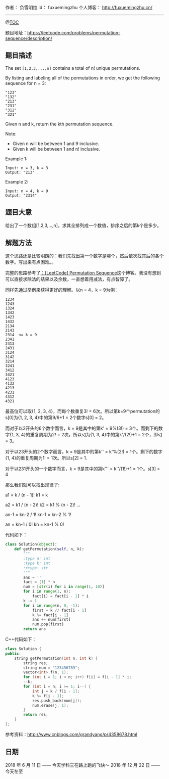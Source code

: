 
作者： 负雪明烛
id：	fuxuemingzhu
个人博客：	http://fuxuemingzhu.cn/

---
@[TOC](目录)

题目地址：https://leetcode.com/problems/permutation-sequence/description/

## 题目描述

The set ``[1,2,3,...,n]`` contains a total of n! unique permutations.

By listing and labeling all of the permutations in order, we get the following sequence for n = 3:

    "123"
    "132"
    "213"
    "231"
    "312"
    "321"

Given n and k, return the kth permutation sequence.

Note:

- Given n will be between 1 and 9 inclusive.
- Given k will be between 1 and n! inclusive.

Example 1:

    Input: n = 3, k = 3
    Output: "213"

Example 2:

    Input: n = 4, k = 9
    Output: "2314"

## 题目大意

给出了一个数组[1,2,3,...,n]，求其全排列成一个数值，排序之后的第k个是多少。

## 解题方法

这个思路还是比较明朗的：我们先找出第一个数字是哪个，然后依次找其后的各个数字。写出来有点困难。。

完整的思路参考了[：\[LeetCode\] Permutation Sequence][1]这个博客。我没有想到可以直接求除法的结果以及余数，一直想着用减法，有点智障了。

同样先通过举例来获得更好的理解。以n = 4，k = 9为例：

    1234
    1243
    1324
    1342
    1423
    1432
    2134
    2143
    2314  <= k = 9
    2341
    2413
    2431
    3124
    3142
    3214
    3241
    3412
    3421
    4123
    4132
    4213
    4231
    4312
    4321

最高位可以取{1, 2, 3, 4}，而每个数重复3! = 6次。所以第k=9个permutation的s[0]为{1, 2, 3, 4}中的第9/6+1 = 2个数字s[0] = 2。

而对于以2开头的6个数字而言，k = 9是其中的第k' = 9%(3!) = 3个。而剩下的数字{1, 3, 4}的重复周期为2! = 2次。所以s[1]为{1, 3, 4}中的第k'/(2!)+1 = 2个，即s[1] = 3。

对于以23开头的2个数字而言，k = 9是其中的第k'' = k'%(2!) = 1个。剩下的数字{1, 4}的重复周期为1! = 1次。所以s[2] = 1.

对于以231开头的一个数字而言，k = 9是其中的第k''' = k''/(1!)+1 = 1个。s[3] = 4

那么我们就可以找出规律了:

a1 = k / (n - 1)!
k1 = k

a2 = k1 / (n - 2)!
k2 = k1 % (n - 2)!
...

an-1 = kn-2 / 1!
kn-1 = kn-2 % 1!

an = kn-1 / 0!
kn = kn-1 % 0!

代码如下：

```python
class Solution(object):
    def getPermutation(self, n, k):
        """
        :type n: int
        :type k: int
        :rtype: str
        """
        ans = ''
        fact = [1] * n
        num = [str(i) for i in range(1, 10)]
        for i in range(1, n):
            fact[i] = fact[i - 1] * i
        k -= 1
        for i in range(n, 0, -1):
            first = k // fact[i - 1]
            k %= fact[i - 1]
            ans += num[first]
            num.pop(first)
        return ans
```

C++代码如下：

```cpp
class Solution {
public:
    string getPermutation(int n, int k) {
        string res;
        string num = "123456789";
        vector<int> f(n, 1);
        for (int i = 1; i < n; i++) f[i] = f[i - 1] * i;
        --k;
        for (int i = n; i >= 1; i--) {
            int j = k / f[i - 1];
            k %= f[i - 1];
            res.push_back(num[j]);
            num.erase(j, 1);
        }
        return res;
    }
};
```

参考资料：http://www.cnblogs.com/grandyang/p/4358678.html


## 日期

2018 年 6 月 11 日 —— 今天学科三在路上跑的飞快～
2018 年 12 月 22 日 —— 今天冬至

  [1]: http://bangbingsyb.blogspot.com/2014/11/leetcode-permutation-sequence.html
